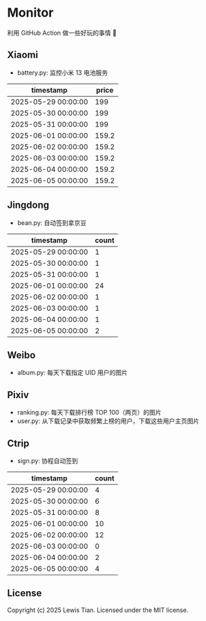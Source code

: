 # Monitor

利用 GitHub Action 做一些好玩的事情 🤣

## Xiaomi

- battery.py: 监控小米 13 电池服务

<!-- xiaomi13battery-start -->

| timestamp | price |
| --- | --- |
| 2025-05-29 00:00:00 | 199 |
| 2025-05-30 00:00:00 | 199 |
| 2025-05-31 00:00:00 | 199 |
| 2025-06-01 00:00:00 | 159.2 |
| 2025-06-02 00:00:00 | 159.2 |
| 2025-06-03 00:00:00 | 159.2 |
| 2025-06-04 00:00:00 | 159.2 |
| 2025-06-05 00:00:00 | 159.2 |

<!-- xiaomi13battery-end -->

## Jingdong

- bean.py: 自动签到拿京豆

<!-- jingdongbean-start -->

| timestamp | count |
| --- | --- |
| 2025-05-29 00:00:00 | 1 |
| 2025-05-30 00:00:00 | 1 |
| 2025-05-31 00:00:00 | 1 |
| 2025-06-01 00:00:00 | 24 |
| 2025-06-02 00:00:00 | 1 |
| 2025-06-03 00:00:00 | 1 |
| 2025-06-04 00:00:00 | 1 |
| 2025-06-05 00:00:00 | 2 |

<!-- jingdongbean-end -->

## Weibo

- album.py: 每天下载指定 UID 用户的图片

## Pixiv

- ranking.py: 每天下载排行榜 TOP 100（两页）的图片
- user.py: 从下载记录中获取频繁上榜的用户，下载这些用户主页图片

## Ctrip

- sign.py: 协程自动签到

<!-- ctrip_sign-start -->

| timestamp | count |
| --- | --- |
| 2025-05-29 00:00:00 | 4 |
| 2025-05-30 00:00:00 | 6 |
| 2025-05-31 00:00:00 | 8 |
| 2025-06-01 00:00:00 | 10 |
| 2025-06-02 00:00:00 | 12 |
| 2025-06-03 00:00:00 | 0 |
| 2025-06-04 00:00:00 | 2 |
| 2025-06-05 00:00:00 | 4 |

<!-- ctrip_sign-end -->

## License

Copyright (c) 2025 Lewis Tian. Licensed under the MIT license.
